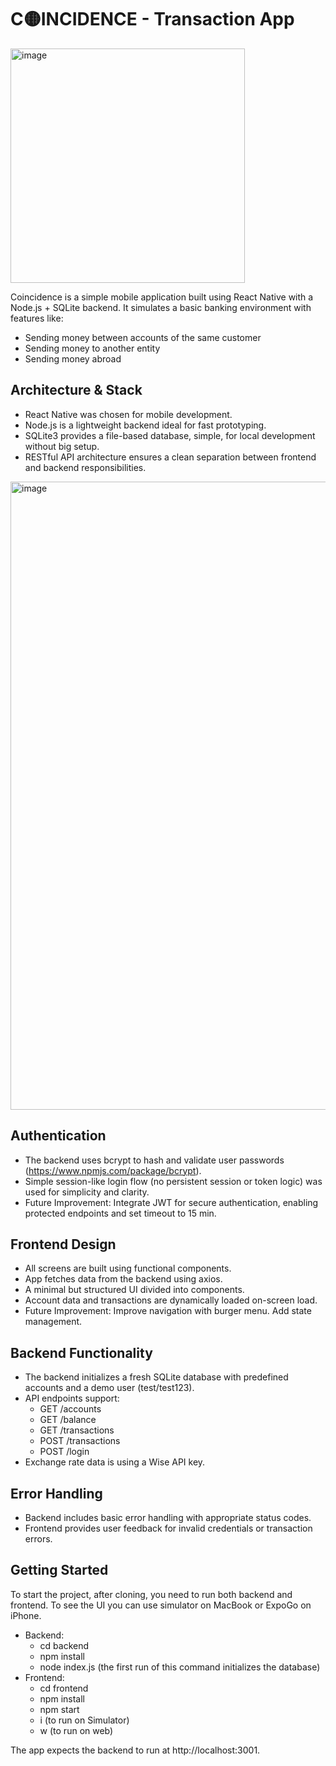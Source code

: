 # C🟡INCIDENCE - Transaction App

<img width="375" alt="image" src="https://github.com/user-attachments/assets/f2068fbb-d233-4a46-9030-32817c796f5c" />


Coincidence is a simple mobile application built using React Native with a Node.js + SQLite backend. It simulates a basic banking environment with features like:

- Sending money between accounts of the same customer
- Sending money to another entity
- Sending money abroad

## Architecture & Stack

- React Native was chosen for mobile development.
- Node.js is a lightweight backend ideal for fast prototyping.
- SQLite3 provides a file-based database, simple, for local development without big setup.
- RESTful API architecture ensures a clean separation between frontend and backend responsibilities.

<img width="1005" alt="image" src="https://github.com/user-attachments/assets/1f91c2e0-2f65-402e-bf55-cafb9398fcfe" />



## Authentication

- The backend uses bcrypt to hash and validate user passwords (https://www.npmjs.com/package/bcrypt).
- Simple session-like login flow (no persistent session or token logic) was used for simplicity and clarity.
- Future Improvement: Integrate JWT for secure authentication, enabling protected endpoints and set timeout to 15 min.

## Frontend Design

- All screens are built using functional components.
- App fetches data from the backend using axios.
- A minimal but structured UI divided into components.
- Account data and transactions are dynamically loaded on-screen load.
- Future Improvement: Improve navigation with burger menu. Add state management.

## Backend Functionality

- The backend initializes a fresh SQLite database with predefined accounts and a demo user (test/test123).
- API endpoints support:
  - GET /accounts
  - GET /balance
  - GET /transactions
  - POST /transactions
  - POST /login
- Exchange rate data is using a Wise API key.

## Error Handling

- Backend includes basic error handling with appropriate status codes.
- Frontend provides user feedback for invalid credentials or transaction errors.

## Getting Started

To start the project, after cloning, you need to run both backend and frontend. To see the UI you can use simulator on MacBook or ExpoGo on iPhone.

- Backend:
  - cd backend
  - npm install
  - node index.js (the first run of this command initializes the database)
- Frontend:
  - cd frontend
  - npm install
  - npm start
  - i (to run on Simulator)
  - w (to run on web)

The app expects the backend to run at http://localhost:3001.
